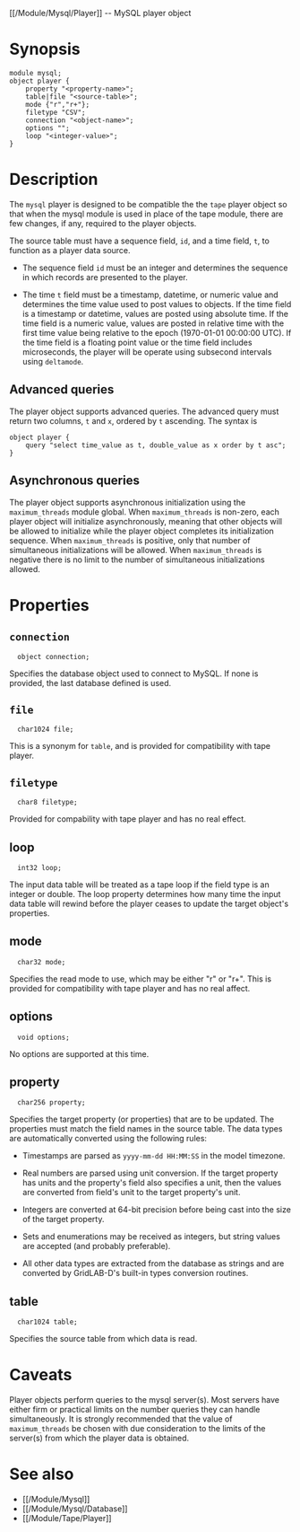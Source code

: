 [[/Module/Mysql/Player]] -- MySQL player object

# Synopsis
~~~
module mysql;
object player {
    property "<property-name>";
    table|file "<source-table>";
    mode {"r","r+"};
    filetype "CSV";
    connection "<object-name>";
    options "";
    loop "<integer-value>";
}
~~~

# Description

The `mysql` player is designed to be compatible the the `tape` player object so that when the mysql module is used in place of the tape module, there are few changes, if any, required to the player objects.

The source table must have a sequence field, `id`, and a time field, `t`, to function as a player data source.  

* The sequence field `id` must be an integer and determines the sequence in which records are presented to the player.  

* The time `t` field must be a timestamp, datetime, or numeric value and determines the time value used to post values to objects. If the time field is a timestamp or datetime, values are posted using absolute time.  If the time field is a numeric value, values are posted in relative time with the first time value being relative to the epoch (1970-01-01 00:00:00 UTC).  If the time field is a floating point value or the time field includes microseconds, the player will be operate using subsecond intervals using `deltamode`.

## Advanced queries

The player object supports advanced queries. The advanced query must return two columns, `t` and `x`, ordered by `t` ascending.  The syntax is
~~~~
object player {
    query "select time_value as t, double_value as x order by t asc";
}
~~~~

## Asynchronous queries

The player object supports asynchronous initialization using the `maximum_threads` module global.  When `maximum_threads` is non-zero, each player object will initialize asynchronously, meaning that other objects will be allowed to initialize while the player object completes its initialization sequence.  When `maximum_threads` is positive, only that number of simultaneous initializations will be allowed.  When `maximum_threads` is negative there is no limit to the number of simultaneous initializations allowed.

# Properties

## `connection`
~~~
  object connection;
~~~

Specifies the database object used to connect to MySQL.  If none is provided, the last database defined is used.

## `file`
~~~
  char1024 file;
~~~

This is a synonym for `table`, and is provided for compatibility with tape player.

## `filetype`
~~~
  char8 filetype;
~~~

Provided for compability with tape player and has no real effect.

## loop
~~~
  int32 loop;
~~~

The input data table will be treated as a tape loop if the field type is an integer or double.  The loop property determines how many time the input data table will rewind before the player ceases to update the target object's properties.

## mode
~~~
  char32 mode;
~~~

Specifies the read mode to use, which may be either "r" or "r+".  This is provided for compatibility with tape player and has no real affect.

## options
~~~
  void options;
~~~

No options are supported at this time.

## property

~~~
  char256 property;
~~~

Specifies the target property (or properties) that are to be updated.  The properties must match the field names in the source table.  The data types are automatically converted using the following rules:

* Timestamps are parsed as `yyyy-mm-dd HH:MM:SS` in the model timezone.

* Real numbers are parsed using unit conversion.  If the target property has units and the property's field also specifies a unit, then the values are converted from field's unit to the target property's unit.

* Integers are converted at 64-bit precision before being cast into the size of the target property.

* Sets and enumerations may be received as integers, but string values are accepted (and probably preferable).

* All other data types are extracted from the database as strings and are converted by GridLAB-D's built-in types conversion routines.

## table
~~~
  char1024 table;
~~~

Specifies the source table from which data is read.

# Caveats

Player objects perform queries to the mysql server(s). Most servers have either firm or practical limits on the number queries they can handle simultaneously.  It is strongly recommended that the value of `maximum_threads` be chosen with due consideration to the limits of the server(s) from which the player data is obtained.

# See also

* [[/Module/Mysql]]
* [[/Module/Mysql/Database]]
* [[/Module/Tape/Player]]
